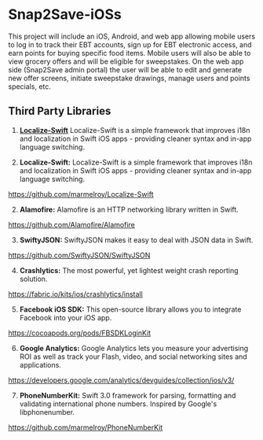 # Snap2Save-iOSs
This project will include an iOS, Android, and web app allowing mobile users to log in to track their EBT accounts, sign up for EBT electronic access, and earn points for buying specific food items. Mobile users will also be able to view grocery offers and will be eligible for sweepstakes. On the web app side (Snap2Save admin portal) the user will be able to edit and generate new offer screens, initiate sweepstake drawings, manage users and points specials, etc. 

## Third Party Libraries

1. <b>[Localize-Swift](https://github.com/marmelroy/Localize-Swift)</b>
 Localize-Swift is a simple framework that improves i18n and localization in Swift iOS apps - providing cleaner syntax and in-app language switching.
 
 1. <b>Localize-Swift:</b> 
 Localize-Swift is a simple framework that improves i18n and localization in Swift iOS apps - providing cleaner syntax and in-app language switching.
 
  https://github.com/marmelroy/Localize-Swift
  
 2. <b>Alamofire:</b>
 Alamofire is an HTTP networking library written in Swift.
 
  https://github.com/Alamofire/Alamofire
  
 3. <b>SwiftyJSON:</b>
 SwiftyJSON makes it easy to deal with JSON data in Swift.
 
  https://github.com/SwiftyJSON/SwiftyJSON
  
 4. <b>Crashlytics:</b>
 The most powerful, yet lightest weight crash reporting solution.
 
  https://fabric.io/kits/ios/crashlytics/install
  
 5. <b>Facebook iOS SDK:</b>
 This open-source library allows you to integrate Facebook into your iOS app.
 
  https://cocoapods.org/pods/FBSDKLoginKit

 6. <b>Google Analytics:</b>
 Google Analytics lets you measure your advertising ROI as well as track your Flash, video, and social networking sites and applications.
 
  https://developers.google.com/analytics/devguides/collection/ios/v3/
  
 7. <b>PhoneNumberKit:</b>
 Swift 3.0 framework for parsing, formatting and validating international phone numbers. Inspired by Google's libphonenumber.
  
  https://github.com/marmelroy/PhoneNumberKit
  
